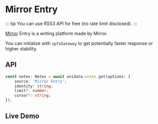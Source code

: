 # Mirror Entry

<Logos type="Notes" :names="['Mirror', 'RSS3']" />

::: tip
You can use RSS3 API for free (no rate limit disclosed).
:::

[Mirror](https://mirror.xyz/) Entry is a writing platform made by Mirror.

You can initialize with `ipfsGateway` to get potentially faster response or higher stability.

## API

```ts
const notes: Notes = await unidata.notes.get(options: {
    source: 'Mirror Entry';
    identity: string;
    limit?: number;
    cursor?: string;
});
```

## Live Demo

<Notes :source="'Mirror Entry'" :defaultIdentity="'0x9651B2a7Aa9ed9635cE896a1Af1a7d6294d5e902'" />
